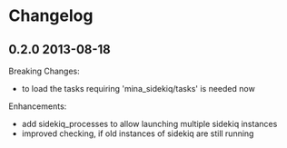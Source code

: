 Changelog
=========

0.2.0 2013-08-18
----------------

Breaking Changes:

* to load the tasks requiring 'mina_sidekiq/tasks' is needed now

Enhancements:

* add sidekiq_processes to allow launching multiple sidekiq instances
* improved checking, if old instances of sidekiq are still running
